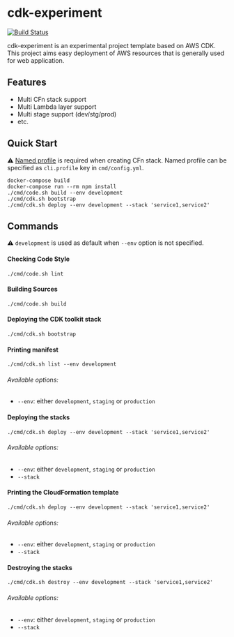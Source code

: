 # cdk-experiment
[![Build Status](https://travis-ci.org/42milez/cdk-experiment.svg?branch=master)](https://travis-ci.org/42milez/cdk-experiment)

cdk-experiment is an experimental project template based on AWS CDK. This project aims easy deployment of AWS resources that is generally used for web application.

## Features
- Multi CFn stack support
- Multi Lambda layer support
- Multi stage support (dev/stg/prod)
- etc.

## Quick Start
⚠️ [Named profile](https://docs.aws.amazon.com/cli/latest/userguide/cli-configure-profiles.html) is required when creating CFn stack. Named profile can be specified as `cli.profile` key in `cmd/config.yml`.

```
docker-compose build
docker-compose run --rm npm install
./cmd/code.sh build --env development
./cmd/cdk.sh bootstrap
./cmd/cdk.sh deploy --env development --stack 'service1,service2'
```

## Commands

⚠️ `development` is used as default when `--env` option is not specified.

#### Checking Code Style
```
./cmd/code.sh lint
```

#### Building Sources
```
./cmd/code.sh build
```

#### Deploying the CDK toolkit stack
```
./cmd/cdk.sh bootstrap
```

#### Printing manifest
```
./cmd/cdk.sh list --env development
```
###### Available options:
- `--env`: either `development`, `staging` or `production`

#### Deploying the stacks
```
./cmd/cdk.sh deploy --env development --stack 'service1,service2'
```
###### Available options:
- `--env`: either `development`, `staging` or `production`
- `--stack`

#### Printing the CloudFormation template
```
./cmd/cdk.sh deploy --env development --stack 'service1,service2'
```
###### Available options:
- `--env`: either `development`, `staging` or `production`
- `--stack`

#### Destroying the stacks

```
./cmd/cdk.sh destroy --env development --stack 'service1,service2'
```
###### Available options:
- `--env`: either `development`, `staging` or `production`
- `--stack`
